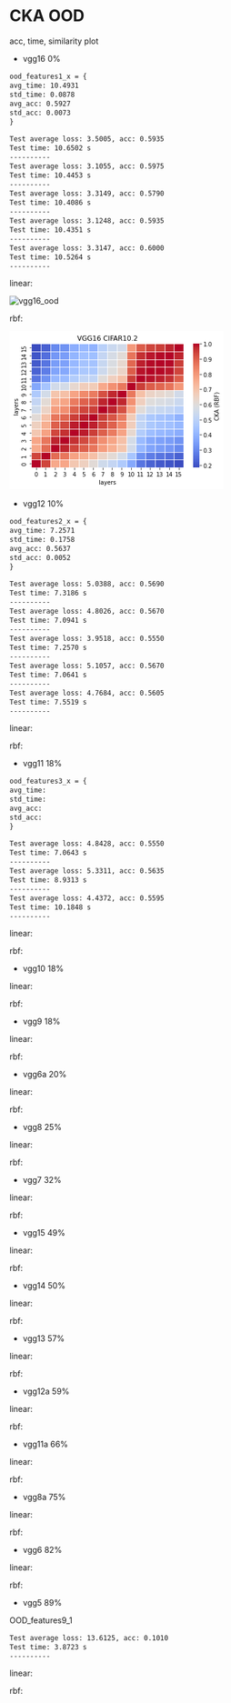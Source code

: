 # CKA OOD
acc, time, similarity plot

- vgg16 0%
```
ood_features1_x = {
avg_time: 10.4931
std_time: 0.0878
avg_acc: 0.5927
std_acc: 0.0073
}
```

```
Test average loss: 3.5005, acc: 0.5935
Test time: 10.6502 s
----------
Test average loss: 3.1055, acc: 0.5975
Test time: 10.4453 s
----------
Test average loss: 3.3149, acc: 0.5790
Test time: 10.4086 s
----------
Test average loss: 3.1248, acc: 0.5935
Test time: 10.4351 s
----------
Test average loss: 3.3147, acc: 0.6000
Test time: 10.5264 s
----------
```
linear:

![vgg16_ood](vgg16_ood.png)

rbf:

![vgg16_ood_rbf](vgg16_ood_rbf.png)

- vgg12 10% 
```
ood_features2_x = {
avg_time: 7.2571
std_time: 0.1758
avg_acc: 0.5637
std_acc: 0.0052
}
```

```
Test average loss: 5.0388, acc: 0.5690
Test time: 7.3186 s
----------
Test average loss: 4.8026, acc: 0.5670
Test time: 7.0941 s
----------
Test average loss: 3.9518, acc: 0.5550
Test time: 7.2570 s
----------
Test average loss: 5.1057, acc: 0.5670
Test time: 7.0641 s
----------
Test average loss: 4.7684, acc: 0.5605
Test time: 7.5519 s
----------
```
linear:

rbf:

- vgg11 18%
```
ood_features3_x = {
avg_time: 
std_time: 
avg_acc: 
std_acc: 
}
```

```
Test average loss: 4.8428, acc: 0.5550
Test time: 7.0643 s
----------
Test average loss: 5.3311, acc: 0.5635
Test time: 8.9313 s
----------
Test average loss: 4.4372, acc: 0.5595
Test time: 10.1848 s
----------

```

linear:

rbf:

- vgg10 18%

linear:

rbf:

- vgg9 18%

linear:

rbf:

- vgg6a 20%

linear:

rbf:

- vgg8 25%

linear:

rbf:

- vgg7 32%

linear:

rbf:

- vgg15 49%

linear:

rbf:

- vgg14 50%

linear:

rbf:

- vgg13 57%

linear:

rbf:

- vgg12a 59%

linear:

rbf:

- vgg11a 66%

linear:

rbf:

- vgg8a 75%

linear:

rbf:

- vgg6 82%

linear:

rbf:

- vgg5 89%

OOD_features9_1
```
Test average loss: 13.6125, acc: 0.1010
Test time: 3.8723 s
----------
```

linear:

rbf:
